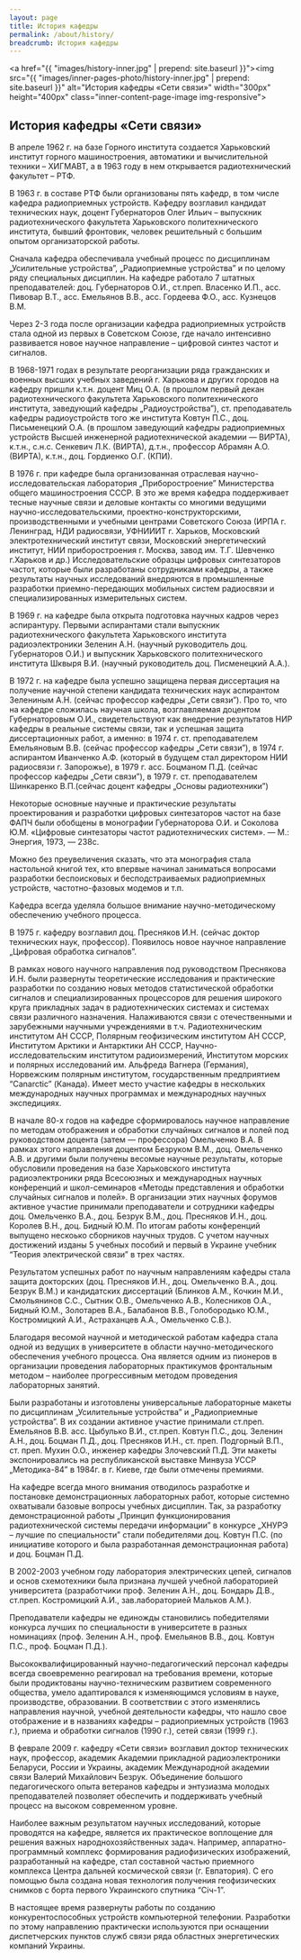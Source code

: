```yaml
---
layout: page
title: История кафедры
permalink: /about/history/
breadcrumb: История кафедры
---
```

<a href="{{ "images/history-inner.jpg" | prepend: site.baseurl }}"><img src="{{ "images/inner-pages-photo/history-inner.jpg" | prepend: site.baseurl }}" alt="История кафедры «Сети связи»" width="300px" height="400px" class="inner-content-page-image img-responsive"></a>

## История кафедры «Сети связи»

В апреле 1962 г. на базе Горного института создается Харьковский институт горного машиностроения, автоматики и вычислительной техники – ХИГМАВТ, а в 1963 году в нем открывается радиотехнический факультет – РТФ.

В 1963 г. в составе РТФ были организованы пять кафедр, в том числе кафедра радиоприемных устройств. Кафедру возглавил кандидат технических наук, доцент Губернаторов Олег Ильич – выпускник радиотехнического факультета Харьковского политехнического института, бывший фронтовик, человек решительный с большим опытом организаторской работы.

Сначала кафедра обеспечивала учебный процесс по дисциплинам „Усилительные устройства”, „Радиоприемные устройства” и по целому ряду специальных дисциплин. На кафедре работало 7 штатных преподавателей: доц. Губернаторов О.И., ст.преп. Власенко И.П., асс. Пивовар В.Т., асс. Емельянов В.В., асс. Гордеева Ф.О., асс. Кузнецов В.М.

Через 2-3 года после организации кафедра радиоприемных устройств стала одной из первых в Советском Союзе, где начало интенсивно развивается новое научное направление – цифровой синтез частот и сигналов.

В 1968-1971 годах в результате реорганизации ряда гражданских и военных высших учебных заведений г. Харькова и других городов на кафедру пришли к.т.н. доцент Миц О.А. (в прошлом первый декан радиотехнического факультета Харьковского политехнического института, заведующий кафедры „Радиоустройства”), ст. преподаватель кафедры радиоустройств того же института Ковтун П.С., доц. Письменецкий О.А. (в прошлом заведующий кафедры радиоприемных устройств Высшей инженерной радиотехнической академии — ВИРТА), к.т.н., с.н.с. Сенкевич Л.К. (ВИРТА), д.т.н., профессор Абрамян А.О. (ВИРТА), к.т.н., доц. Гордиенко О.Г. (КПИ).

В 1976 г. при кафедре была организованная отраслевая научно-исследовательская лаборатория „Приборостроение” Министерства общего машиностроения СССР. В это же время кафедра поддерживает тесные научные связи и деловые контакты со многими ведущими научно-исследовательскими, проектно-конструкторскими, производственными и учебными центрами Советского Союза (ИРПА г. Ленинград, НДИ радиосвязи, УФНИИИТ г. Харьков, Московский электротехнический институт связи, Московский энергетический институт, НИИ приборостроения г. Москва, завод им. Т.Г. Шевченко г.Харьков и др.)
Исследовательские образцы цифровых синтезаторов частот, которые были разработаны сотрудниками кафедры, а также результаты научных исследований внедряются в промышленные разработки приемно-передающих мобильных систем радиосвязи и специализированных измерительных систем.

В 1969 г. на кафедре была открыта подготовка научных кадров через аспирантуру. Первыми аспирантами стали выпускник радиотехнического факультета Харьковского института радиоэлектроники Зеленин А.Н. (научный руководитель доц. Губернаторов О.И.) и выпускник Харьковского политехнического института Шквыря В.И. (научный руководитель доц. Писменецкий А.А.).

В 1972 г. на кафедре была успешно защищена первая диссертация на получение научной степени кандидата технических наук аспирантом Зелениным А.Н. (сейчас профессор кафедры „Сети связи”). Про то, что на кафедре сложилась научная школа, возглавляемая доцентом Губернаторовым О.И., свидетельствуют как внедрение результатов НИР кафедры в реальные системы связи, так и успешная защита диссертационных работ, а именно: в 1974 г. ст. преподавателем Емельяновым В.В. (сейчас профессор кафедры „Сети связи”), в 1974 г. аспирантом Иванченко А.Ф. (который в будущем стал директором НИИ радиосвязи г. Запорожье), в 1979 г. асс. Боцманом П.Д. (сейчас профессор кафедры „Сети связи”), в 1979 г. ст. преподавателем Шинкаренко В.П.(сейчас доцент кафедры „Основы радиотехники”)

Некоторые основные научные и практические результаты проектирования и разработки цифровых синтезаторов частот на базе ФАПЧ были обобщены в монографии Губернаторова О.И. и Соколова Ю.М. «Цифровые синтезаторы частот радиотехнических систем». — М.: Энергия, 1973, — 238с.

Можно без преувеличения сказать, что эта монография стала настольной книгой тех, кто впервые начинал заниматься вопросами разработки беспоисковых и бесподстраиваемых радиоприемных устройств,  частотно-фазовых модемов и т.п.

Кафедра всегда уделяла большое внимание научно-методическому обеспечению учебного процесса.

В 1975 г. кафедру возглавил доц. Пресняков И.Н. (сейчас доктор технических наук, профессор). Появилось новое научное направление „Цифровая обработка сигналов”.

В рамках нового научного направления под руководством Преснякова И.Н. были развернуты теоретические исследования и практические разработки по созданию новых методов статистической обработки сигналов и специализированных процессоров для решения широкого круга прикладных задач в радиотехнических системах и системах связи различного назначения. Налаживаются связи с отечественными и зарубежными научными учреждениями в т.ч. Радиотехническим институтом АН СССР, Полярным геофизическим институтом АН СССР, Институтом Арктики и Антарктики АН СССР, Научно-исследовательским институтом радиоизмерений, Институтом морских и полярных исследований им. Альфреда Вагнера (Германия), Норвежским полярным институтом, государственным предприятием “Canarctic” (Канада). Имеет место участие кафедры в нескольких международных научных программах и международных научных экспедициях. 

В начале 80-х годов на кафедре сформировалось научное направление по методам отображения и обработки случайных сигналов и полей под руководством доцента (затем — профессора) Омельченко В.А. В рамках этого направления доцентом Безруком В.М., доц. Омельченко А.В. и другими были получены весомые научные результаты, которые обусловили проведения на базе Харьковского института радиоэлектроники ряда Всесоюзных и международных научных конференций и школ-семинаров «Методы представления и обработки случайных сигналов и полей». В организации этих научных форумов активное участие принимали преподаватели и сотрудники кафедры доц. Омельченко В.А., доц. Безрук В.М., доц. Пресняков И.Н., доц. Королев В.Н., доц. Бидный Ю.М. По итогам работы конференций выпущено нескоько сборников научных трудов. С учетом научных достижений изданы 5 учебных пособий и первый в Украине учебник “Теория электрической связи” в трех частях.

Результатом успешных работ по научным направлениям кафедры стала защита докторских (доц. Пресняков И.Н., доц. Омельченко В.А., доц. Безрук В.М.) и кандидатских диссертаций (Блинков А.М., Кочкин М.И., Смольянинов С.С., Сытник О.В., Омельченко А.В., Колесников О.А., Бидный Ю.М., Золотарев В.А., Балабанов В.В., Голобородько Ю.М., Костромицкий А.И., Астраханцев А.А., Омельченко С.В.).

Благодаря весомой научной и методической работам кафедра стала одной из ведущих в университете в области научно-методического обеспечения учебного процесса. Она является одним из пионеров в организации проведения лабораторных практикумов фронтальным методом – наиболее прогрессивным методом проведения лабораторных занятий.

Были разработаны и изготовлены универсальные лабораторные макеты по дисциплинам „Усилительные устройства” и „Радиоприемные устройства”. В их создании активное участие принимали ст.преп. Емельянов В.В. асс. Цыбулько В.И., ст.преп. Ковтун П.С., доц. Зеленин А.Н., доц. Боцман П.Д., доц. Пресняков И.Н., ст. преп. Подгорный В.П., ст. преп. Мухин О.О., инженер кафедры Злочевский П.Д. Эти макеты экспонировались на республиканской выставке Минвуза УССР „Методика-84” в 1984г. в г. Киеве, где были отмечены премиями.

На кафедре всегда много внимания отводилось разработке и постановке демонстрационных лабораторных работ, которые системно охватывали базовые вопросы учебных дисциплин. Так, за разработку демонстрационной работы „Принцип функционирования радиотехнической системы передачи информации” в конкурсе „ХНУРЭ – лучшие по специальности” стали победителями доц. Ковтун П.С. (по инициативе которого и была разработанная демонстрационная работа) и доц. Боцман П.Д.

В 2002-2003 учебном году лаборатория электрических цепей, сигналов и основ схемотехники была признана лучшей учебной лабораторией университета (разработчики проф. Зеленин А.Н., доц. Бондарь Д.В., ст.преп. Костромицкий А.И., зав.лабораторией Мальков А.М.).

Преподаватели кафедры не единожды становились победителями конкурса лучших по специальности в университете в разных номинациях (проф. Зеленин А.Н., проф. Емельянов В.В., доц. Ковтун П.С., проф. Боцман П.Д.).

Высококвалифицированный научно-педагогический персонал кафедры всегда своевременно реагировал на требования времени, которые были продиктованы научно-техническим развитием современного общества, умело адаптировался к изменяющимся условиям в науке, производстве, образовании. В соответствии с этого изменялись направления научной, учебной деятельности кафедры, что нашло свое отображение и в названиях кафедры – радиоприемных устройств (1963 г.), приема и обработки сигналов (1990 г.), сетей связи (1999 г.).

В феврале 2009 г. кафедру «Сети связи» возглавил доктор технических наук, профессор, академик Академии прикладной радиоэлектроники Беларуси, России и Украины, академик Международной академии связи Валерий Михайлович Безрук.
Объединение большого педагогического опыта ветеранов кафедры и энтузиазма молодых преподавателей позволяет обеспечить и поддерживать учебный процесс на высоком современном уровне.

Наиболее важным результатом научных исследований, которые проводятся на кафедре, является их практическое воплощение для решения важных народнохозяйственных задач. Например, аппаратно-программный комплекс формирования радиофизических изображений, разработанный на кафедре, стал составной частью приемного комплекса Центра дальней космической связи (г. Евпатория). С его помощью была создана новая технология получения геофизических снимков с борта первого Украинского спутника “Січ-1”.

В настоящее время развернуты работы по созданию конкурентоспособных устройств компьютерной телефонии. Разработки по этому направлению  практически используются при оснащении диспетчерских пунктов служб связи ряда областных энергетических компаний Украины.